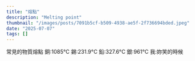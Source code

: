 ```yaml
---
title: "熔點"
description: "Melting point"
thumbnail: "/images/posts/7091b5cf-b509-4938-ae5f-2f736694bded.jpeg"
date: "2025-07-07"
tags: []
---
```


常見的物質熔點
銅:1085°C
錫:231.9°C
鉛:327.6°C
銀:961°C
我:妳笑的時候

